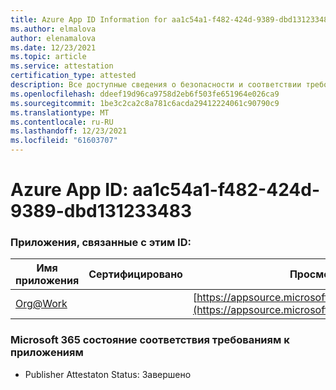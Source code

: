 ```yaml
---
title: Azure App ID Information for aa1c54a1-f482-424d-9389-dbd131233483
ms.author: elmalova
author: elenamalova
ms.date: 12/23/2021
ms.topic: article
ms.service: attestation
certification_type: attested
description: Все доступные сведения о безопасности и соответствии требованиям для aa1c54a1-f482-424d-9389-dbd131233483.
ms.openlocfilehash: ddeef19d96ca9758d2eb6f503fe651964e026ca9
ms.sourcegitcommit: 1be3c2ca2c8a781c6acda29412224061c90790c9
ms.translationtype: MT
ms.contentlocale: ru-RU
ms.lasthandoff: 12/23/2021
ms.locfileid: "61603707"
---
```

# <a name="azure-app-id-aa1c54a1-f482-424d-9389-dbd131233483"></a>Azure App ID: aa1c54a1-f482-424d-9389-dbd131233483


### <a name="apps-associated-with-this-id"></a>Приложения, связанные с этим ID:
| **Имя приложения** | **Сертифицировано** | **Просмотр в AppSource** |
|--------------|---------------|-----------------------|
| [Org@Work](https://docs.microsoft.com/microsoft-365-app-certification/forward/WA200002461) |  | [https://appsource.microsoft.com/product/office/WA200002461](https://appsource.microsoft.com/product/office/WA200002461) |

### <a name="microsoft-365-app-compliance-status"></a>Microsoft 365 состояние соответствия требованиям к приложениям
- Publisher Attestaton Status: Завершено
